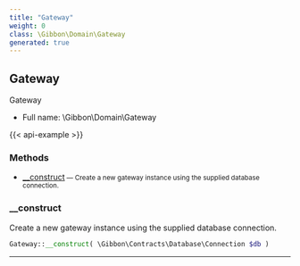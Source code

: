 ```yaml
---
title: "Gateway"
weight: 0
class: \Gibbon\Domain\Gateway
generated: true
---
```


## Gateway 

Gateway



* Full name: \Gibbon\Domain\Gateway

{{< api-example >}} 



### Methods

- [__construct](#__construct)<small> — Create a new gateway instance using the supplied database connection.</small>




### __construct

Create a new gateway instance using the supplied database connection.

```php
Gateway::__construct( \Gibbon\Contracts\Database\Connection $db )
```









---

